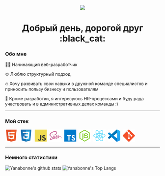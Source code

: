 <div align="center">
  <img src="https://media.giphy.com/media/L1R1tvI9svkIWwpVYr/giphy.gif" height="200"/>
</div>

<h1 align="center">Добрый день, дорогой друг :black_cat:</h1>

### Обо мне

:woman_technologist: Начинающий веб-разработчик

:gear: Люблю структурный подход

:fire: Хочу развивать свои навыки в дружной команде специалистов и приносить пользу бизнесу и пользователям

:two_women_holding_hands: Кроме разработки, я интересуюсь HR-процессами и буду рада участвовать и в административных делах команды :)

----

### Мой стек

<div>
  <img src="https://github.com/devicons/devicon/blob/master/icons/html5/html5-original.svg" title="HTML5" alt="HTML5" width="40" height="40"/>&nbsp;
  <img src="https://github.com/devicons/devicon/blob/master/icons/css3/css3-original.svg" title="CSS3" alt="CSS3" width="40" height="40"/>&nbsp;
  <img src="https://github.com/devicons/devicon/blob/master/icons/javascript/javascript-original.svg" title="JS" alt="JS" width="40" height="40"/>&nbsp;
  <img src="https://github.com/devicons/devicon/blob/master/icons/sass/sass-original.svg" title="SASS" alt="SASS" width="40" height="40"/>&nbsp;
  <img src="https://github.com/devicons/devicon/blob/master/icons/typescript/typescript-original.svg" title="TS" alt="TS" width="40" height="40"/>&nbsp;
  <img src="https://github.com/devicons/devicon/blob/master/icons/nodejs/nodejs-original.svg" title="NodeJS" alt="NodeJS" width="40" height="40"/>&nbsp;
  <img src="https://github.com/devicons/devicon/blob/master/icons/react/react-original.svg" title="React" alt="React" width="40" height="40"/>&nbsp;
  <img src="https://github.com/devicons/devicon/blob/master/icons/vscode/vscode-original.svg" title="VSCode" alt="VSCode" width="40" height="40"/>&nbsp;
  <img src="https://github.com/devicons/devicon/blob/master/icons/git/git-original.svg" title="Git" alt="Git" width="40" height="40"/>&nbsp;
</div>

----

### Немного статистики

![Yanabonne's github stats](https://github-readme-stats.vercel.app/api?username=yanabonne&theme=material-palenight&layout=compact)
![Yanabonne's Top Langs](https://github-readme-stats.vercel.app/api/top-langs/?username=yanabonne&theme=material-palenight&layout=compact)




<!--
**Yanabonne/yanabonne** is a ✨ _special_ ✨ repository because its `README.md` (this file) appears on your GitHub profile.

Here are some ideas to get you started:

- 🔭 I’m currently working on ...
- 🌱 I’m currently learning ...
- 👯 I’m looking to collaborate on ...
- 🤔 I’m looking for help with ...
- 💬 Ask me about ...
- 📫 How to reach me: ...
- 😄 Pronouns: ...
- ⚡ Fun fact: ...
-->
